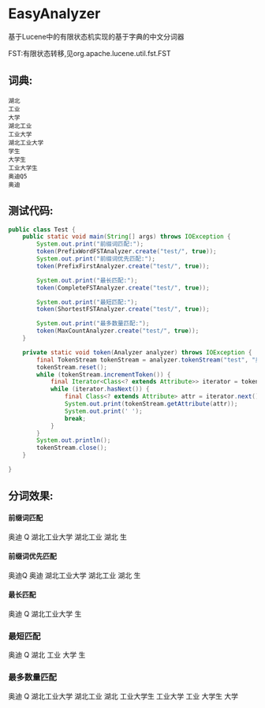 # EasyAnalyzer
基于Lucene中的有限状态机实现的基于字典的中文分词器

FST:有限状态转移,见org.apache.lucene.util.fst.FST
## 词典:
    湖北
    工业
    大学
    湖北工业
    工业大学
    湖北工业大学
    学生
    大学生
    工业大学生
    奥迪Q5
    奥迪

## 测试代码: 
```java
public class Test {
    public static void main(String[] args) throws IOException {
        System.out.print("前缀词匹配:");
        token(PrefixWordFSTAnalyzer.create("test/", true));
        System.out.print("前缀词优先匹配:");
        token(PrefixFirstAnalyzer.create("test/", true));

        System.out.print("最长匹配:");
        token(CompleteFSTAnalyzer.create("test/", true));

        System.out.print("最短匹配:");
        token(ShortestFSTAnalyzer.create("test/", true));

        System.out.print("最多数量匹配:");
        token(MaxCountAnalyzer.create("test/", true));
    }

    private static void token(Analyzer analyzer) throws IOException {
        final TokenStream tokenStream = analyzer.tokenStream("test", "奥迪Q湖北工业大学生");
        tokenStream.reset();
        while (tokenStream.incrementToken()) {
            final Iterator<Class<? extends Attribute>> iterator = tokenStream.getAttributeClassesIterator();
            while (iterator.hasNext()) {
                final Class<? extends Attribute> attr = iterator.next();
                System.out.print(tokenStream.getAttribute(attr));
                System.out.print(' ');
                break;
            }
        }
        System.out.println();
        tokenStream.close();
    }

}
```

## 分词效果:

#### 前缀词匹配
奥迪 Q 湖北工业大学 湖北工业 湖北 生

#### 前缀词优先匹配
奥迪Q 奥迪 湖北工业大学 湖北工业 湖北 生

#### 最长匹配
奥迪 Q 湖北工业大学 生

### 最短匹配
奥迪 Q 湖北 工业 大学 生

### 最多数量匹配
奥迪 Q 湖北工业大学 湖北工业 湖北 工业大学生 工业大学 工业 大学生 大学
